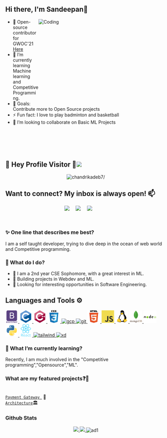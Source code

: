 ## Hi there, I'm Sandeepan👋

<img align="right" alt="Coding" width="400" height="270" src="https://media.giphy.com/media/L1R1tvI9svkIWwpVYr/giphy.gif"> 

    
- 🔭 Open-source contributor for GWOC'21 [Here](https://www.linkedin.com/posts/activity-6829694955611594752-U2He)
- 🌱 I’m currently learning Machine learning and Competitive Programming.
- 🥅 Goals: Contribute more to Open Source projects
- ⚡ Fun fact: I love to play badminton and basketball
- 👯 I’m looking to collaborate on Basic ML Projects
 
 <br>
 <br>
 <br>
 <br>

## :rainbow: Hey Profile Visitor :eyes:<img src="https://raw.githubusercontent.com/iampavangandhi/iampavangandhi/master/gifs/Hi.gif" width="30px">
<p align="center"> <img src=https://komarev.com/ghpvc/?username=CSESandeepan39 alt=chandrikadeb7/></p>




## Want to connect? My inbox is always open! 📫
<p align="center">
  <a target="_blank"href="https://www.linkedin.com/in/sandeepan-mohanty-979908204?lipi=urn%3Ali%3Apage%3Ad_flagship3_profile_view_base_contact_details%3BPUcbzVBxSruDivUZiyiLjw%3D%3D"><img src="https://img.shields.io/badge/linkedin-%230077B5.svg?&style=for-the-badge&logo=linkedin&logoColor=white" /></a>&nbsp;&nbsp;&nbsp;&nbsp;
  <a target="_blank"href="https://twitter.com/SandeepanMohan1"><img src="https://img.shields.io/badge/twitter-%231DA1F2.svg?&style=for-the-badge&logo=twitter&logoColor=white" /></a>&nbsp;&nbsp;&nbsp;&nbsp;
  <a href="mailto:sandimohanty@gmail.com?subject=Hello%20Sandeepan,%20From%20Github"><img src="https://img.shields.io/badge/gmail-%23D14836.svg?&style=for-the-badge&logo=gmail&logoColor=white" /></a>&nbsp;&nbsp;&nbsp;&nbsp;
  &nbsp;&nbsp;&nbsp;
  &nbsp;&nbsp;&nbsp;
</p>
<br>


### :sparkles: One line that describes me best?

I am a self taught developer, trying to dive deep in the ocean of web world and Competitive programming.


### 🤔 What do I do? 

 - :green_book: I am a 2nd year CSE Sophomore, with a great interest in ML.
 - :green_book: Building projects in Webdev and ML.
 - :green_book: Looking for interesting opportunities in Software Engineering.

## Languages and Tools ⚙
<p align="left"> <a href="https://getbootstrap.com" target="_blank"> <img src="https://raw.githubusercontent.com/devicons/devicon/master/icons/bootstrap/bootstrap-plain-wordmark.svg" alt="bootstrap" width="40" height="40"/> </a> <a href="https://www.cprogramming.com/" target="_blank"> <img src="https://raw.githubusercontent.com/devicons/devicon/master/icons/c/c-original.svg" alt="c" width="40" height="40"/> </a> <a href="https://www.w3schools.com/cpp/" target="_blank"> <img src="https://raw.githubusercontent.com/devicons/devicon/master/icons/cplusplus/cplusplus-original.svg" alt="cplusplus" width="40" height="40"/> </a> <a href="https://www.w3schools.com/css/" target="_blank"> <img src="https://raw.githubusercontent.com/devicons/devicon/master/icons/css3/css3-original-wordmark.svg" alt="css3" width="40" height="40"/> </a> <a href="https://cloud.google.com" target="_blank"> <img src="https://www.vectorlogo.zone/logos/google_cloud/google_cloud-icon.svg" alt="gcp" width="40" height="40"/> </a> <a href="https://git-scm.com/" target="_blank"> <img src="https://www.vectorlogo.zone/logos/git-scm/git-scm-icon.svg" alt="git" width="40" height="40"/> </a> <a href="https://www.w3.org/html/" target="_blank"> <img src="https://raw.githubusercontent.com/devicons/devicon/master/icons/html5/html5-original-wordmark.svg" alt="html5" width="40" height="40"/> </a> <a href="https://developer.mozilla.org/en-US/docs/Web/JavaScript" target="_blank"> <img src="https://raw.githubusercontent.com/devicons/devicon/master/icons/javascript/javascript-original.svg" alt="javascript" width="40" height="40"/> </a> <a href="https://www.linux.org/" target="_blank"> <img src="https://raw.githubusercontent.com/devicons/devicon/master/icons/linux/linux-original.svg" alt="linux" width="40" height="40"/> </a> <a href="https://www.mongodb.com/" target="_blank"> <img src="https://raw.githubusercontent.com/devicons/devicon/master/icons/mongodb/mongodb-original-wordmark.svg" alt="mongodb" width="40" height="40"/> </a> <a href="https://nodejs.org" target="_blank"> <img src="https://raw.githubusercontent.com/devicons/devicon/master/icons/nodejs/nodejs-original-wordmark.svg" alt="nodejs" width="40" height="40"/> </a> <a href="https://www.python.org" target="_blank"> <img src="https://raw.githubusercontent.com/devicons/devicon/master/icons/python/python-original.svg" alt="python" width="40" height="40"/> </a> <a href="https://reactjs.org/" target="_blank"> <img src="https://raw.githubusercontent.com/devicons/devicon/master/icons/react/react-original-wordmark.svg" alt="react" width="40" height="40"/> </a> <a href="https://tailwindcss.com/" target="_blank"> <img src="https://www.vectorlogo.zone/logos/tailwindcss/tailwindcss-icon.svg" alt="tailwind" width="40" height="40"/> </a> <a href="https://www.adobe.com/products/xd.html" target="_blank"> <img src="https://cdn.worldvectorlogo.com/logos/adobe-xd.svg" alt="xd" width="40" height="40"/> </a> </p>



### 🌱 What I’m currently learning?

Recently, I am much involved in the "Competitive programming","Opensource","ML".

### What are my featured projects:question::rocket:
<code>[ Payment Gateway ](https://csesandeepan39.github.io/The-sparks-foundation-web-dev/)</code> 💬   
<code>[Architecture](https://csesandeepan39.github.io/LGM-VIP-1/)</code>🏛    







### Github Stats
<p align = "center">
<a href="https://github.com/CSESandeepan39">
  <img height="180em" src="https://github-readme-stats.vercel.app/api?username=CSESandeepan39&theme=buefy&show_icons=true" />
  <img height="180em" src="https://github-readme-stats.vercel.app/api/top-langs/?username=CSESandeepan39&theme=buefy&layout=compact" />
</a>
<img align="center" src="https://github-readme-streak-stats.herokuapp.com/?user=CSESandeepan39&" alt="ad1" /></p>

[linkedin]: https://www.linkedin.com/in/sandeepan-mohanty-979908204?lipi=urn%3Ali%3Apage%3Ad_flagship3_profile_view_base_contact_details%3Bo6ONfl5uTpupDW5q%2BfWvzw%3D%3D

